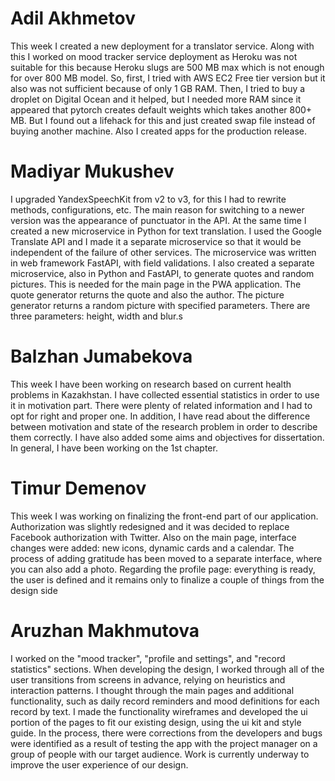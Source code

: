 # Adil Akhmetov

This week I created a new deployment for a translator service. Along with this I worked on mood tracker service deployment as Heroku was not suitable for this because Heroku slugs are 500 MB max which is not enough for over 800 MB model. So, first, I tried with AWS EC2 Free tier version but it also was not sufficient because of only 1 GB RAM. Then, I tried to buy a droplet on Digital Ocean and it helped, but I needed more RAM since it appeared that pytorch creates default weights which takes another 800+ MB. But I found out a lifehack for this and just created swap file instead of buying another machine. Also I created apps for the production release.

# Madiyar Mukushev

I upgraded YandexSpeechKit from v2 to v3, for this I had to rewrite methods, configurations, etc. The main reason for switching to a newer version was the appearance of punctuator in the API.
At the same time I created a new microservice in Python for text translation. I used the Google Translate API and I made it a separate microservice so that it would be independent of the failure of other services. The microservice was written in web framework FastAPI, with field validations.
I also created a separate microservice, also in Python and FastAPI, to generate quotes and random pictures. This is needed for the main page in the PWA application. The quote generator returns the quote and also the author. The picture generator returns a random picture with specified parameters. There are three parameters: height, width and blur.s

# Balzhan Jumabekova

This week I have been working on research based on current health problems in Kazakhstan. I have collected essential statistics in order to use it in motivation part. There were plenty of related information and I had to opt for right and proper one. In addition, I have read about the difference between motivation and state of the research problem in order to describe them correctly. I have also added some aims and objectives for dissertation. In general, I have been working on the 1st chapter.

# Timur Demenov

This week I was working on finalizing the front-end part of our application. Authorization was slightly redesigned and it was decided to replace Facebook authorization with Twitter. Also on the main page, interface changes were added: new icons, dynamic cards and a calendar. The process of adding gratitude has been moved to a separate interface, where you can also add a photo. Regarding the profile page: everything is ready, the user is defined and it remains only to finalize a couple of things from the design side

# Aruzhan Makhmutova

I worked on the "mood tracker", "profile and settings", and "record statistics" sections. When developing the design, I worked through all of the user transitions from screens in advance, relying on heuristics and interaction patterns. I thought through the main pages and additional functionality, such as daily record reminders and mood definitions for each record by text. I made the functionality wireframes and developed the ui portion of the pages to fit our existing design, using the ui kit and style guide. In the process, there were corrections from the developers and bugs were identified as a result of testing the app with the project manager on a group of people with our target audience. Work is currently underway to improve the user experience of our design.
